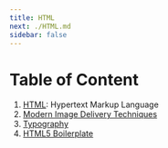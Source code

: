 ```yaml
---
title: HTML
next: ./HTML.md
sidebar: false
---
```


# Table of Content

1. [HTML](./HTML.md): Hypertext Markup Language
2. [Modern Image Delivery Techniques](./Modern_Image_Delivery_Techniques.md)
3. [Typography](./Typography/Typography.md)
4. [HTML5 Boilerplate](./HTML5_Boilerplate/)
